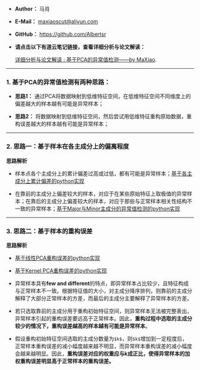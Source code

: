 - **Author：** 马肖

- **E-Mail：** maxiaoscut@aliyun.com

- **GitHub：**  https://github.com/Albertsr

- **请点击以下有道云笔记链接，查看详细分析与论文解读：**

  [详细分析与论文解读 : 基于PCA的异常值检测——by MaXiao](http://note.youdao.com/noteshare?id=1ed243124672faf551db23f651161b37&sub=6470C23BA9B540E2B3CAC75FD25642CA).

---

### 1. 基于PCA的异常值检测有两种思路：

- **思路1：** 通过PCA将数据映射到低维特征空间，在低维特征空间不同维度上的偏差越大的样本越有可能是异常样本；

- **思路2：** 将数据映射到低维特征空间，然后尝试用低维特征重构原始数据，重构误差越大的样本越有可能是异常样本；

---

### 2. 思路一：基于样本在各主成分上的偏离程度

**思路解析**
- 样本点各个主成分上的累计偏差过高或过低，都有可能是异常样本；[基于各主成分上累计偏差的python实现](https://github.com/Albertsr/Anomaly-Detection/blob/master/Anomaly%20Detection%20based%20on%20PCA/PCA_Mahalanobis.py)

- 在靠前的主成分上偏差较大的样本，对应于在某些原始特征上取极值的异常样本；在靠后的主成分上偏差较大的样本，对应于那些与正常样本相关性结构不一致的异常样本；[基于Major与Minor主成分的异常值检测的python实现](https://github.com/Albertsr/Anomaly-Detection/blob/master/Anomaly%20Detection%20based%20on%20PCA/PCA_Major_Minor.py)

---

### 3. 思路二：基于样本的重构误差

**思路解析**
- [基于线性PCA重构误差的python实现](https://github.com/Albertsr/Anomaly-Detection/blob/master/Anomaly%20Detection%20based%20on%20PCA/PCA_Recon_Error.py)

- [基于Kernel PCA重构误差的python实现](https://github.com/Albertsr/Anomaly-Detection/blob/master/Anomaly%20Detection%20based%20on%20PCA/KPCA_Recon_Error.py)

- 异常样本具有**few and different**的特点，即异常样本占比较少，且特征构成与正常样本不一致。根据特征值的大小，对主成分降序排列，则靠前的主成分解释了大部分正常样本的方差，而最后的主成分主要解释了异常样本的方差。

- 若只选取靠前的主成分用于重构初始特征空间，则异常样本无法被完整表出，异常样本引起的重构误差要远高于正常样本。因此，**重构过程中选取的主成分较少的情况下，重构误差越高的样本越有可能是异常样本**。

- 假设重构初始特征空间选取的主成分数量为`$k$`，则`$k$`增加到一定程度后，
正常样本重构误差的减小幅度越来越不明显，而异常样本重构误差的减小幅度会越来越明显。因此，**重构误差对应的权重应与k成正比，使得异常样本的加权重构误差明显高于正常样本的重构误差。**
